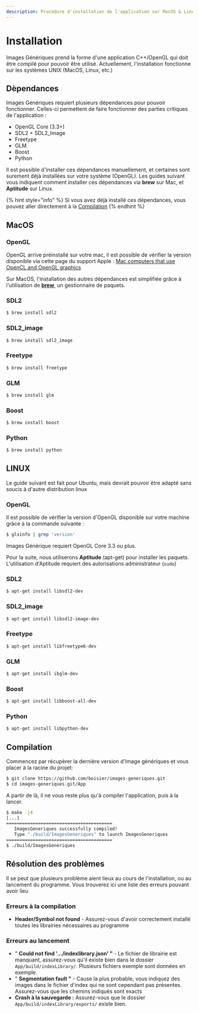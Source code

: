 ```yaml
---
description: Procédure d'installation de l'application sur MacOS & Linux
---
```


# Installation

Images Génériques prend la forme d'une application C++/OpenGL qui doit être compilé pour pouvoir être utilisé. Actuellement, l'installation fonctionne sur les systèmes UNIX \(MacOS, Linux, etc.\)

## Dèpendances

Images Génériques requiert plusieurs dépendances pour pouvoir fonctionner. Celles-ci permettent de faire fonctionner des parties critiques de l'application :

* OpenGL Core \(3.3+\)
* SDL2 + SDL2\_Image
* Freetype
* GLM
* Boost
* Python

Il est possible d'installer ces dépendances manuellement, et certaines sont surement déjà installées sur votre système \(OpenGL\). Les guides suivant vous indiquent comment installer ces dépendances via **brew** sur Mac, et **Aptitude** sur Linux.

{% hint style="info" %}
Si vous avez déjà installé ces dépendances, vous pouvez aller directement à la [Compilation](installation.md#compilation)
{% endhint %}

## MacOS

### OpenGL

OpenGL arrive préinstallé sur votre mac, il est possible de vérifier la version disponible via cette page du support Apple : [Mac computers that use OpenCL and OpenGL graphics](https://support.apple.com/en-us/HT202823)

Sur MacOS, l'installation des autres dépendances est simplifiée grâce à l'utilisation de [**brew**](https://brew.sh), un gestionnaire de paquets.

### SDL2

```bash
$ brew install sdl2
```

### SDL2\_image

```bash
$ brew install sdl2_image
```

### Freetype

```bash
$ brew install freetype
```

### GLM

```bash
$ brew install glm
```

### Boost

```bash
$ brew install boost
```

### Python

```bash
$ brew install python
```

## LINUX

Le guide suivant est fait pour Ubuntu, mais devrait pouvoir être adapté sans soucis à d'autre distribution linux

### OpenGL

Il est possible de vérifier la version d'OpenGL disponible sur votre machine grâce à la commande suivante :

```bash
$ glxinfo | grep 'version'
```

Images Générique requiert OpenGL Core 3.3 ou plus.

Pour la suite, nous utiliserons **Aptitude** \(apt-get\) pour installer les paquets. L'utilisation d'Aptitude requiert des autorisations administrateur \(`sudo`\)

### SDL2

```bash
$ apt-get install libsdl2-dev
```

### SDL2\_image

```bash
$ apt-get install libsdl2-image-dev
```

### Freetype

```bash
$ apt-get install libfreetype6-dev
```

### GLM

```bash
$ apt-get install ibglm-dev
```

### Boost

```bash
$ apt-get install libboost-all-dev
```

### Python

```bash
$ apt-get install libpython-dev
```

## Compilation

Commencez par récupèrer la dernière version d'Image génériques et vous placer à la racine du projet:

```bash
$ git clone https://github.com/boisier/images-generiques.git
$ cd images-generiques.git/App
```

A partir de là, il ne vous reste plus qu'à compiler l'application, puis à la lancer.

```bash
$ make -j4
[...]
========================================
   ImagesGeneriques successfully compiled!
   Type "./build/ImagesGeneriques" to launch ImagesGeneriques
========================================
$ ./build/ImagesGeneriques
```

## Résolution des problèmes

Il se peut que plusieurs problème aient lieux au cours de l'installation, ou au lancement du programme. Vous trouverez ici une liste des erreurs pouvant avoir lieu

### Erreurs à la compilation

* **Header/Symbol not found** - Assurez-vous d'avoir correctement installé toutes les librairies nécessaires au programme

### Erreurs au lancement

* " **Could not find '.../indexlibrary.json' "** - Le fichier de librairie est manquant, assurez-vous qu'il existe bien dans le dossier `App/build/indexLibrary/`. Plusieurs fichiers exemple sont données en exemple.
* " **Segmentation fault "** - Cause la plus probable, vous indiquez des images dans le fichier d'index qui ne sont cependant pas présentes. Assurez-vous que les chemins indiqués sont exacts
* **Crash à la sauvegarde :** Assurez-vous que le dossier `App/build/indexLibrary/exports/` existe bien.

